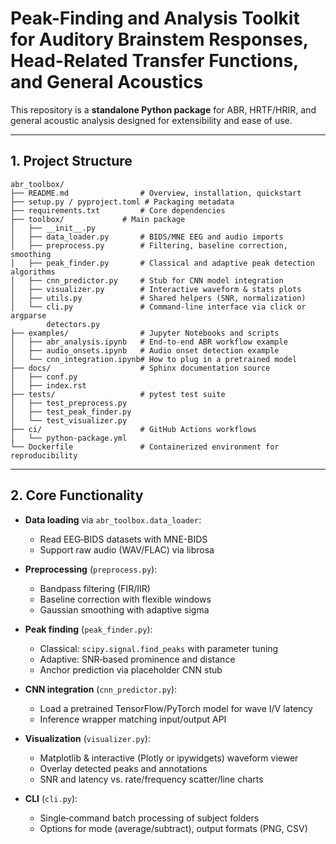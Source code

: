 # Peak-Finding and Analysis Toolkit for Auditory Brainstem Responses, Head-Related Transfer Functions, and General Acoustics

This repository is a **standalone Python package** for ABR, HRTF/HRIR, and general acoustic analysis designed for extensibility and ease of use.

---

## 1. Project Structure
```
abr_toolbox/
├── README.md                # Overview, installation, quickstart
├── setup.py / pyproject.toml # Packaging metadata
├── requirements.txt         # Core dependencies
├── toolbox/             # Main package
│   ├── __init__.py
│   ├── data_loader.py       # BIDS/MNE EEG and audio imports
│   ├── preprocess.py        # Filtering, baseline correction, smoothing
│   ├── peak_finder.py       # Classical and adaptive peak detection algorithms
│   ├── cnn_predictor.py     # Stub for CNN model integration
│   ├── visualizer.py        # Interactive waveform & stats plots
│   ├── utils.py             # Shared helpers (SNR, normalization)
│   └── cli.py               # Command‐line interface via click or argparse
        detectors.py
├── examples/                # Jupyter Notebooks and scripts
│   ├── abr_analysis.ipynb   # End‐to‐end ABR workflow example
│   ├── audio_onsets.ipynb   # Audio onset detection example
│   └── cnn_integration.ipynb# How to plug in a pretrained model
├── docs/                    # Sphinx documentation source
│   ├── conf.py
│   ├── index.rst
├── tests/                   # pytest test suite
│   ├── test_preprocess.py
│   ├── test_peak_finder.py
│   └── test_visualizer.py
├── ci/                      # GitHub Actions workflows
│   └── python-package.yml
└── Dockerfile               # Containerized environment for reproducibility
```

---

## 2. Core Functionality

- **Data loading** via `abr_toolbox.data_loader`:
  - Read EEG‐BIDS datasets with MNE-BIDS
  - Support raw audio (WAV/FLAC) via librosa

- **Preprocessing** (`preprocess.py`):
  - Bandpass filtering (FIR/IIR)
  - Baseline correction with flexible windows
  - Gaussian smoothing with adaptive sigma

- **Peak finding** (`peak_finder.py`):
  - Classical: `scipy.signal.find_peaks` with parameter tuning
  - Adaptive: SNR‐based prominence and distance
  - Anchor prediction via placeholder CNN stub

- **CNN integration** (`cnn_predictor.py`):
  - Load a pretrained TensorFlow/PyTorch model for wave I/V latency
  - Inference wrapper matching input/output API

- **Visualization** (`visualizer.py`):
  - Matplotlib & interactive (Plotly or ipywidgets) waveform viewer
  - Overlay detected peaks and annotations
  - SNR and latency vs. rate/frequency scatter/line charts

- **CLI** (`cli.py`):
  - Single‐command batch processing of subject folders
  - Options for mode (average/subtract), output formats (PNG, CSV)
